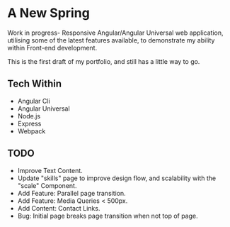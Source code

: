 # A New Spring

Work in progress- Responsive Angular/Angular Universal web application, utilising some of the latest features available, to demonstrate my ability within Front-end development.

This is the first draft of my portfolio, and still has a little way to go.

## Tech Within

- Angular Cli
- Angular Universal
- Node.js
- Express
- Webpack

## TODO

- Improve Text Content.
- Update "skills" page to improve design flow, and scalability with the "scale" Component.
- Add Feature: Parallel page transition.
- Add Feature: Media Queries < 500px.
- Add Content: Contact Links.
- Bug: Initial page breaks page transition when not top of page.
